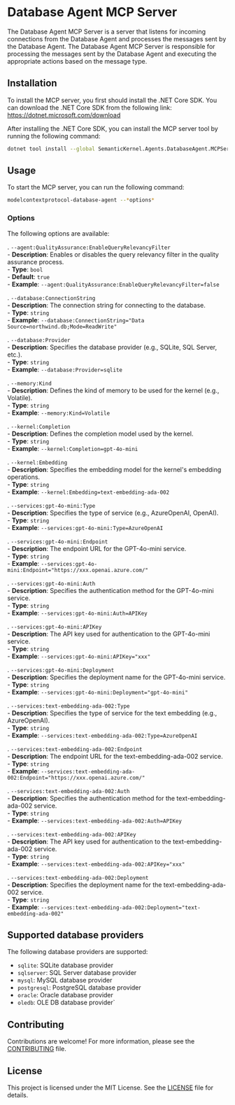 ﻿# Database Agent MCP Server

The Database Agent MCP Server is a server that listens for incoming connections from the Database Agent and processes the messages sent by the Database Agent. The Database Agent MCP Server is responsible for processing the messages sent by the Database Agent and executing the appropriate actions based on the message type.

## Installation

To install the MCP server, you first should install the .NET Core SDK. 
You can download the .NET Core SDK from the following link: https://dotnet.microsoft.com/download

After installing the .NET Core SDK, you can install the MCP server tool by running the following command:

```bash
dotnet tool install --global SemanticKernel.Agents.DatabaseAgent.MCPServer
```

## Usage

To start the MCP server, you can run the following command:

```bash
modelcontextprotocol-database-agent --*options*
```

### Options

The following options are available:

. `--agent:QualityAssurance:EnableQueryRelevancyFilter`  
    - **Description**: Enables or disables the query relevancy filter in the quality assurance process.  
    - **Type**: `bool`  
    - **Default**: `true`  
    - **Example**: `--agent:QualityAssurance:EnableQueryRelevancyFilter=false`  

. `--database:ConnectionString`  
    - **Description**: The connection string for connecting to the database.  
    - **Type**: `string`  
    - **Example**: `--database:ConnectionString="Data Source=northwind.db;Mode=ReadWrite"`  

. `--database:Provider`  
    - **Description**: Specifies the database provider (e.g., SQLite, SQL Server, etc.).  
    - **Type**: `string`  
    - **Example**: `--database:Provider=sqlite`  

. `--memory:Kind`  
    - **Description**: Defines the kind of memory to be used for the kernel (e.g., Volatile).  
    - **Type**: `string`  
    - **Example**: `--memory:Kind=Volatile`  

. `--kernel:Completion`  
    - **Description**: Defines the completion model used by the kernel.  
    - **Type**: `string`  
    - **Example**: `--kernel:Completion=gpt-4o-mini`  

. `--kernel:Embedding`  
    - **Description**: Specifies the embedding model for the kernel's embedding operations.  
    - **Type**: `string`  
    - **Example**: `--kernel:Embedding=text-embedding-ada-002`  

. `--services:gpt-4o-mini:Type`  
    - **Description**: Specifies the type of service (e.g., AzureOpenAI, OpenAI).  
    - **Type**: `string`  
    - **Example**: `--services:gpt-4o-mini:Type=AzureOpenAI`  

. `--services:gpt-4o-mini:Endpoint`  
     - **Description**: The endpoint URL for the GPT-4o-mini service.  
     - **Type**: `string`  
     - **Example**: `--services:gpt-4o-mini:Endpoint="https://xxx.openai.azure.com/"`  

. `--services:gpt-4o-mini:Auth`  
     - **Description**: Specifies the authentication method for the GPT-4o-mini service.  
     - **Type**: `string`  
     - **Example**: `--services:gpt-4o-mini:Auth=APIKey`  

. `--services:gpt-4o-mini:APIKey`  
     - **Description**: The API key used for authentication to the GPT-4o-mini service.  
     - **Type**: `string`  
     - **Example**: `--services:gpt-4o-mini:APIKey="xxx"`  

. `--services:gpt-4o-mini:Deployment`  
     - **Description**: Specifies the deployment name for the GPT-4o-mini service.  
     - **Type**: `string`  
     - **Example**: `--services:gpt-4o-mini:Deployment="gpt-4o-mini"`  

. `--services:text-embedding-ada-002:Type`  
     - **Description**: Specifies the type of service for the text embedding (e.g., AzureOpenAI).  
     - **Type**: `string`  
     - **Example**: `--services:text-embedding-ada-002:Type=AzureOpenAI`  

. `--services:text-embedding-ada-002:Endpoint`  
     - **Description**: The endpoint URL for the text-embedding-ada-002 service.  
     - **Type**: `string`  
     - **Example**: `--services:text-embedding-ada-002:Endpoint="https://xxx.openai.azure.com/"`  

. `--services:text-embedding-ada-002:Auth`  
     - **Description**: Specifies the authentication method for the text-embedding-ada-002 service.  
     - **Type**: `string`  
     - **Example**: `--services:text-embedding-ada-002:Auth=APIKey`  

. `--services:text-embedding-ada-002:APIKey`  
     - **Description**: The API key used for authentication to the text-embedding-ada-002 service.  
     - **Type**: `string`  
     - **Example**: `--services:text-embedding-ada-002:APIKey="xxx"`  

. `--services:text-embedding-ada-002:Deployment`  
     - **Description**: Specifies the deployment name for the text-embedding-ada-002 service.  
     - **Type**: `string`  
     - **Example**: `--services:text-embedding-ada-002:Deployment="text-embedding-ada-002"`

## Supported database providers

The following database providers are supported:

- `sqlite`: SQLite database provider
- `sqlserver`: SQL Server database provider
- `mysql`: MySQL database provider
- `postgresql`: PostgreSQL database provider
- `oracle`: Oracle database provider
- `oledb`: OLE DB database provider`

## Contributing

Contributions are welcome! For more information, please see the [CONTRIBUTING](../../CONTRIBUTING.md) file.

## License

This project is licensed under the MIT License. See the [LICENSE](../../LICENSE.md) file for details.